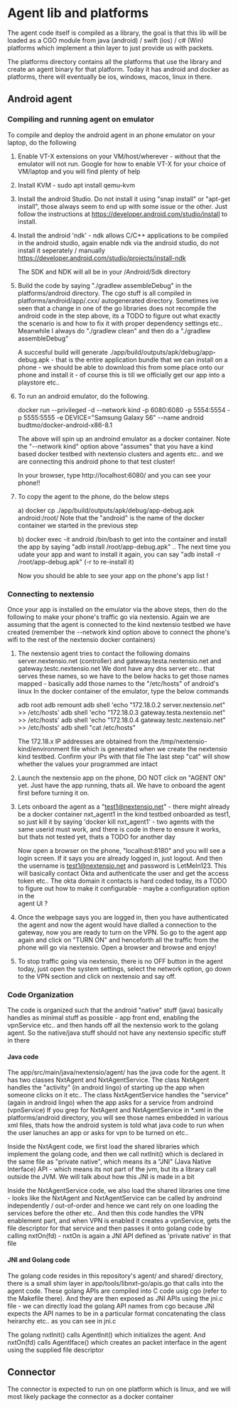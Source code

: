 # Agent lib and platforms

The agent code itself is compiled as a library, the goal is that this lib 
will be loaded as a CGO module from java (android) / swift (ios) / c# (Win)
platforms which implement a thin layer to just provide us with packets.

The platforms directory contains all the platforms that use the library and
create an agent binary for that platform. Today it has android and docker
as platforms, there will eventually be ios, windows, macos, linux in there.


## Android agent

### Compiling and running agent on emulator

To compile and deploy the android agent in an phone emulator on your laptop, do the following

1. Enable VT-X extensions on your VM/host/wherever - without that the emulator will not run.
   Google for how to enable VT-X for your choice of VM/laptop and you will find plenty of help

2. Install KVM - sudo apt install qemu-kvm

3. Install the android Studio. Do not install it using "snap install" or "apt-get install", 
   those always seem to end up with some issue or the other. Just follow the instructions
   at https://developer.android.com/studio/install to install. 

4. Install the android 'ndk' - ndk allows C/C++ applications to be compiled in the android
   studio, again enable ndk via the android studio, do not install it seperately / manually
   https://developer.android.com/studio/projects/install-ndk

   The SDK and NDK will all be in your <home>/Android/Sdk directory

6. Build the code by saying "./gradlew assembleDebug" in the platforms/android directory.
   The cgo stuff is all compiled in platforms/android/app/.cxx/ autogenerated directory. 
   Sometimes ive seen that a change in one of the go libraries does not recompile the 
   android code in the step above, its a TODO to figure out what exactly the scenario is
   and how to fix it with proper dependency settings etc.. Meanwhile I always do 
   "./gradlew clean" and then do a "./gradlew assembleDebug"
   
   A succesful build will generate ./app/build/outputs/apk/debug/app-debug.apk - that is
   the entire application bundle that we can install on a phone - we should be able to 
   download this from some place onto our phone and install it - of course this is till
   we officially get our app into a playstore etc..

7. To run an android emulator, do the following. 
   
   docker run --privileged -d --network kind -p 6080:6080 -p 5554:5554 -p 5555:5555 -e DEVICE="Samsung Galaxy S6" --name android budtmo/docker-android-x86-8.1

   The above will spin up an androind emulator as a docker container. Note the "--network kind"
   option above "assumes" that you have a kind based docker testbed with nextensio clusters and
   agents etc.. and we are connecting this android phone to that test cluster! 
   
   In your browser, type http://localhost:6080/ and you can see your phone!!

8. To copy the agent to the phone, do the below steps

   a) docker cp ./app/build/outputs/apk/debug/app-debug.apk android:/root/
   Note that the "android" is the name of the docker container we started in the previous step

   b) docker exec -it android /bin/bash to get into the container and install the app by saying
   "adb install /root/app-debug.apk" .. The next time you udate your app and want to install it
   again, you can say "adb install -r /root/app-debug.apk" (-r to re-install it)

   Now you should be able to see your app on the phone's app list !


### Connecting to nextensio

Once your app is installed on the emulator via the above steps, then do the following to make
your phone's traffic go via nextensio. Again we are assuming that the agent is connected to 
the kind nextensio testbed we have created (remember the --network kind option above to connect
the phone's wifi to the rest of the nextensio docker containers)

1. The nextensio agent tries to contact the following domains
   server.nextensio.net (controller) and gateway.testa.nextensio.net and gateway.testc.nextensio.net
   We dont have any dns server etc.. that serves these names, so we have to the below hacks to 
   get those names mapped - basically add those names to the "/etc/hosts" of android's linux
   In the docker container of the emulator, type the below commands

   adb root
   adb remount
   adb shell 'echo "172.18.0.2 server.nextensio.net" >> /etc/hosts'
   adb shell 'echo "172.18.0.3 gateway.testa.nextensio.net" >> /etc/hosts'
   adb shell 'echo "172.18.0.4 gateway.testc.nextensio.net" >> /etc/hosts'
   adb shell "cat /etc/hosts" 

   The 172.18.x IP addresses are obtained from the /tmp/nextensio-kind/environment file which
   is generated when we create the nextensio kind testbed. Confirm your IPs with that file
   The last step "cat" will show whether the values your programmed are intact

2. Launch the nextensio app on the phone, DO NOT click on "AGENT ON" yet. Just have the 
   app running, thats all. We have to onboard the agent first before turning it on.

3. Lets onboard the agent as a "test1@nextensio.net" - there might already be a docker 
   container nxt_agent1 in the kind testbed onboarded as test1, so just kill it by saying
   'docker kill nxt_agent1' - two agents with the same userid must work, and there is
   code in there to ensure it works, but thats not tested yet, thats a TODO for another day

   Now open a browser on the phone, "localhost:8180" and you will see a login screen. If it
   says you are already logged in, just logout. And then the username is test1@nextensio.net
   and password is LetMeIn123. This will basically contact Okta and authenticate the 
   user and get the access token etc.. The okta domain it contacts is hard coded today, its 
   a TODO to figure out how to make it configurable - maybe a configuration option in the  
   agent UI ?

4. Once the webpage says you are logged in, then you have authenticated the agent and now
   the agent would have dialled a connection to the gateway, now you are ready to turn on
   the VPN. So go to the agent app again and click on "TURN ON" and henceforth all the
   traffic from the phone will go via nextensio. Open a browser and browse and enjoy!

5. To stop traffic going via nextensio, there is no OFF button in the agent today, just
   open the system settings, select the network option, go down to the VPN section and
   click on nextensio and say off.

### Code Organization

The code is organized such that the android "native" stuff (java) basically handles as
minimal stuff as possible - app front end, enabling the vpnService etc.. and then hands
off all the nextensio work to the golang agent. So the native/java stuff should not have
any nextensio specific stuff in there

#### Java code

The app/src/main/java/nextensio/agent/ has the java code for the agent. It has two classes
NxtAgent and NxtAgentService. The class NxtAgent handles the "activity" (in android lingo)
of starting up the app when someone clicks on it etc.. The class NxtAgentService handles the
"service" (again in android lingo) when the app asks for a service from androind (vpnService)
If you grep for NxtAgent and NxtAgentService in *.xml in the platforms/android directory, 
you will see those names embedded in various xml files, thats how the android system is told
what java code to run when the user lanuches an app or asks for vpn to be turned on etc..

Inside the NxtAgent code, we first load the shared libraries which implement the golang code,
and then we call nxtInit() which is declared in the same file as "private native", which 
means its a "JNI" (Java Native Interface) API - which means its not part of the jvm, but
its a library call outside the JVM. We will talk about how this JNI is made in a bit

Inside the NxtAgentService code, we also load the shared libraries one time - looks like
the NxtAgent and NxtAgentService can be called by androind independently / out-of-order
and hence we cant rely on one loading the services before the other etc.. And then this
code handles the VPN enablement part, and when VPN is enabled it creates a vpnService,
gets the file descriptor for that service and then passes it onto golang code by calling
nxtOn(fd) - nxtOn is again a JNI API defined as 'private native' in that file

#### JNI and Golang code

The golang code resides in this repository's agent/ and shared/ directory, there is 
a small shim layer in app/tools/libnxt-go/apis.go that calls into the agent code.
These golang APIs are compiled into C code usig cgo (refer to the Makefile there). And
they are then exposed as JNI APIs using the jni.c file - we can directly load the 
golang API names from cgo because JNI expects the API names to be in a particular 
format concatenating the class heirarchy etc.. as you can see in jni.c

The golang nxtInit() calls AgentInit() which initializes the agent. And nxtOn(fd)
calls AgentIface() which creates an packet interface in the agent using the supplied
file descriptor

## Connector

The connector is expected to run on one platform which is linux, and we will
most likely package the connector as a docker container
